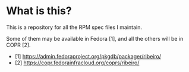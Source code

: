 What is this?
=============

This is a repository for all the RPM spec files I maintain.

Some of them may be available in Fedora [1], and all the others will be in COPR [2].

* [1] https://admin.fedoraproject.org/pkgdb/packager/ribeiro/
* [2] https://copr.fedorainfracloud.org/coprs/ribeiro/

